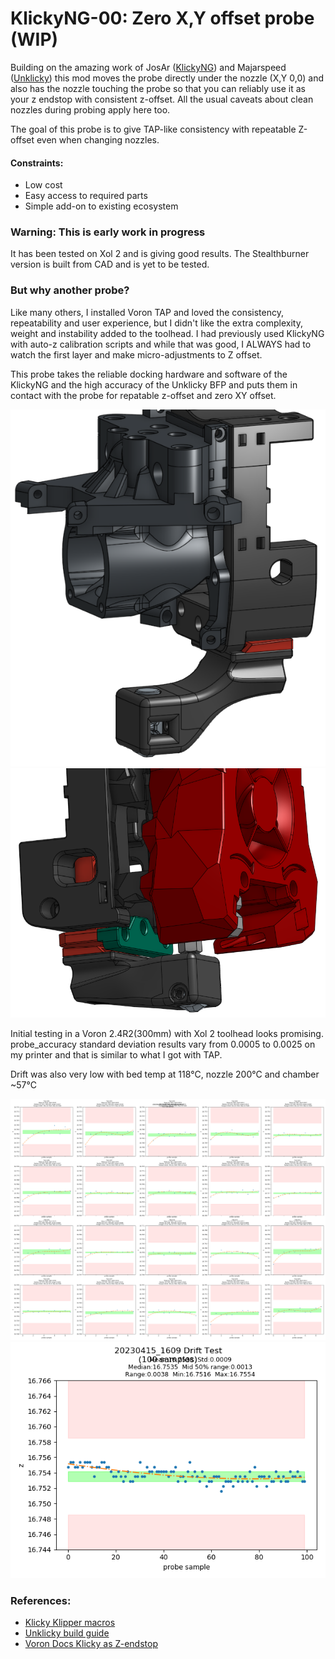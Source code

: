 # KlickyNG-00: Zero X,Y offset probe (WIP)

Building on the amazing work of JosAr ([KlickyNG](https://github.com/jlas1/Klicky-Probe)) and Majarspeed ([Unklicky](https://github.com/majarspeed/Unklicky)) this mod moves the probe directly under the nozzle (X,Y 0,0) and also has the nozzle touching the probe so that you can reliably use it as your z endstop with consistent z-offset. All the usual caveats about clean nozzles during probing apply here too.

The goal of this probe is to give TAP-like consistency with repeatable Z-offset even when changing nozzles.
#### Constraints:
* Low cost
* Easy access to required parts
* Simple add-on to existing ecosystem

### Warning: This is early work in progress
It has been tested on Xol 2 and is giving good results. The Stealthburner version is built from CAD and is yet to be tested.

### But why another probe?
Like many others, I installed Voron TAP and loved the consistency, repeatability and user experience, but I didn't like the extra complexity, weight and instability added to the toolhead.
I had previously used KlickyNG with auto-z calibration scripts and while that was good, I ALWAYS had to watch the first layer and make micro-adjustments to Z offset.

This probe takes the reliable docking hardware and software of the KlickyNG and the high accuracy of the Unklicky BFP and puts them in contact with the probe for repatable z-offset and zero XY offset.

![KlickyNG-00 on Xol 2](images/Xol2.png) ![KlickyNG-00 on Voron Stealthburner](images/stealthburner.png)

Initial testing in a Voron 2.4R2(300mm) with Xol 2 toolhead looks promising.
probe_accuracy standard deviation results vary from 0.0005 to 0.0025 on my printer and that is similar to what I got with TAP.

Drift was also very low with bed temp at 118°C, nozzle 200°C and chamber ~57°C

![repeatability_test](images/20230415_1609_repeatability_test.png)
![drift_test](images/20230415_1609_drift_test.png)


### References:
* [Klicky Klipper macros](https://github.com/jlas1/Klicky-Probe/tree/main/Klipper_macros)
* [Unklicky build guide](https://github.com/majarspeed/Unklicky/blob/main/Build%20Guide.md)
* [Voron Docs Klicky as Z-endstop](https://docs.vorondesign.com/community/howto/Takuya/Klicky_Probe_AutoZ_Alternative.html)

